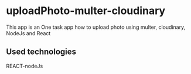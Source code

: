 # uploadPhoto-multer-cloudinary
This app is an One task app how to upload photo using multer,  cloudinary, NodeJs and React
## Used technologies 
REACT-nodeJs
